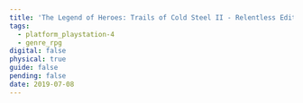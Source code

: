 ```yaml
---
title: 'The Legend of Heroes: Trails of Cold Steel II - Relentless Edition'
tags:
  - platform_playstation-4
  - genre_rpg
digital: false
physical: true
guide: false
pending: false
date: 2019-07-08
---
```

